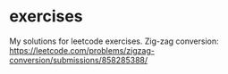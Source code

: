 # exercises
My solutions for leetcode exercises.
Zig-zag conversion: https://leetcode.com/problems/zigzag-conversion/submissions/858285388/
